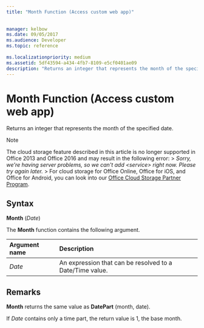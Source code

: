 ```yaml
---
title: "Month Function (Access custom web app)"
 
 
manager: kelbow
ms.date: 09/05/2017
ms.audience: Developer
ms.topic: reference
  
ms.localizationpriority: medium
ms.assetid: 5df43594-a434-4fb7-8109-e5cf0401ae09
description: "Returns an integer that represents the month of the specified date."
---
```


# Month Function (Access custom web app)

Returns an integer that represents the month of the specified date.
  
> [!NOTE]
> The cloud storage feature described in this article is no longer supported in Office 2013 and Office 2016 and may result in the following error: >  *Sorry, we're having server problems, so we can't add \<service\> right now. Please try again later.* > For cloud storage for Office Online, Office for iOS, and Office for Android, you can look into our [Office Cloud Storage Partner Program](https://dev.office.com/programs/officecloudstorage). 
  
## Syntax

 **Month** (*Date*) 
  
The **Month** function contains the following argument. 
  
|**Argument name**|**Description**|
|:-----|:-----|
| *Date*  <br/> |An expression that can be resolved to a Date/Time value.  <br/> |
   
## Remarks

 **Month** returns the same value as **DatePart** (month, date). 
  
If  *Date*  contains only a time part, the return value is 1, the base month. 
  

